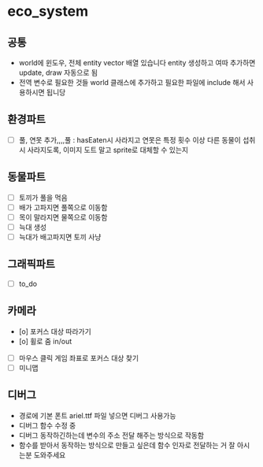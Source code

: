 # eco_system

## 공통
- world에 윈도우, 전체 entity vector 배열 있습니다 entity 생성하고 여따 추가하면 update, draw 자동으로 됨
- 전역 변수로 필요한 것들 world 클래스에 추가하고 필요한 파일에 include 해서 사용하시면 됩니당

## 환경파트
- [ ] 풀, 연못 추가,,,,풀 : hasEaten시 사라지고 연못은 특정 횟수 이상 다른 동물이 섭취 시 사라지도록, 이미지 도트 말고 sprite로 대체할 수 있는지
## 동물파트
- [ ] 토끼가 풀을 먹음
- [ ] 배가 고파지면 풀쪽으로 이동함
- [ ] 목이 말라지면 물쪽으로 이동함
- [ ] 늑대 생성
- [ ] 늑대가 배고파지면 토끼 사냥

## 그래픽파트
- [ ] to_do
      
## 카메라
- [o] 포커스 대상 따라가기
- [o] 휠로 줌 in/out
- [ ] 마우스 클릭 게임 좌표로 포커스 대상 찾기
- [ ] 미니맵

## 디버그
- 경로에 기본 폰트 ariel.ttf 파일 넣으면 디버그 사용가능
- 디버그 함수 수정 중
- 디버그 동작하긴하는데 변수의 주소 전달 해주는 방식으로 작동함
- 함수를 받아서 동작하는 방식으로 만들고 싶은데 함수 인자로 전달하는 거 잘 아시는분 도와주세요
